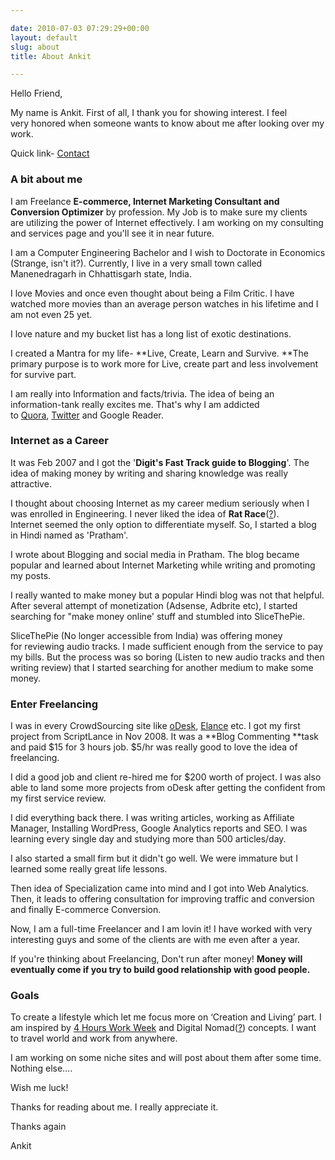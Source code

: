 ```yaml
---

date: 2010-07-03 07:29:29+00:00
layout: default
slug: about
title: About Ankit

---
```

Hello Friend,

My name is Ankit. First of all, I thank you for showing interest. I feel very honored when someone wants to know about me after looking over my work.


Quick link- [Contact](http://ankitkumar.in/contact/)


### **A bit about me**


I am Freelance **E-commerce, Internet Marketing Consultant and Conversion Optimizer** by profession. My Job is to make sure my clients are utilizing the power of Internet effectively. I am working on my consulting and services page and you'll see it in near future.

I am a Computer Engineering Bachelor and I wish to Doctorate in Economics (Strange, isn't it?). Currently, I live in a very small town called Manenedragarh in Chhattisgarh state, India.

I love Movies and once even thought about being a Film Critic. I have watched more movies than an average person watches in his lifetime and I am not even 25 yet.

I love nature and my bucket list has a long list of exotic destinations.


I created a Mantra for my life- **Live, Create, Learn and Survive. **The primary purpose is to work more for Live, create part and less involvement for survive part.


I am really into Information and facts/trivia. The idea of being an information-tank really excites me. That's why I am addicted to [Quora](http://www.quora.com/Ankit-Kumar), [Twitter](http://twitter.com/akravi) and Google Reader.


### **Internet as a Career**


It was Feb 2007 and I got the '**Digit's Fast Track guide to Blogging**'. The idea of making money by writing and sharing knowledge was really attractive.

I thought about choosing Internet as my career medium seriously when I was enrolled in Engineering. I never liked the idea of **Rat Race**([?](http://en.wikipedia.org/wiki/Rat_race)). Internet seemed the only option to differentiate myself. So, I started a blog in Hindi named as 'Pratham'.

I wrote about Blogging and social media in Pratham. The blog became popular and learned about Internet Marketing while writing and promoting my posts.

I really wanted to make money but a popular Hindi blog was not that helpful. After several attempt of monetization (Adsense, Adbrite etc), I started searching for "make money online' stuff and stumbled into SliceThePie.

SliceThePie (No longer accessible from India) was offering money for reviewing audio tracks. I made sufficient enough from the service to pay my bills. But the process was so boring (Listen to new audio tracks and then writing review) that I started searching for another medium to make some money.


### **Enter Freelancing**


I was in every CrowdSourcing site like [oDesk](http://www.odesk.com), [Elance](http://bit.ly/ak-elance) etc. I got my first project from ScriptLance in Nov 2008. It was a **Blog Commenting **task and paid $15 for 3 hours job. $5/hr was really good to love the idea of freelancing.

I did a good job and client re-hired me for $200 worth of project. I was also able to land some more projects from oDesk after getting the confident from my first service review.

I did everything back there. I was writing articles, working as Affiliate Manager, Installing WordPress, Google Analytics reports and SEO. I was learning every single day and studying more than 500 articles/day.

I also started a small firm but it didn't go well. We were immature but I learned some really great life lessons.

Then idea of Specialization came into mind and I got into Web Analytics. Then, it leads to offering consultation for improving traffic and conversion and finally E-commerce Conversion.

Now, I am a full-time Freelancer and I am lovin it! I have worked with very interesting guys and some of the clients are with me even after a year.

If you're thinking about Freelancing, Don't run after money! **Money will eventually come if you try to build good relationship with good people.**


### Goals


To create a lifestyle which let me focus more on ‘Creation and Living’ part. I am inspired by [4 Hours Work Week](http://www.amazon.com/The-4-Hour-Workweek-Escape-Anywhere/dp/0307353133) and Digital Nomad([?](http://en.wikipedia.org/wiki/Digital_nomad)) concepts. I want to travel world and work from anywhere.

I am working on some niche sites and will post about them after some time. Nothing else….

Wish me luck!

Thanks for reading about me. I really appreciate it.

Thanks again

Ankit

